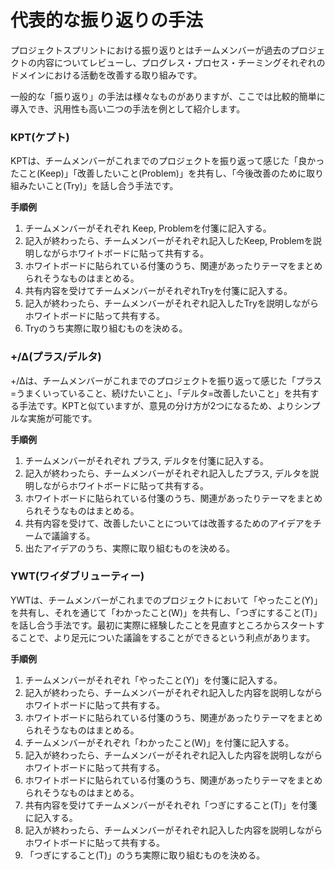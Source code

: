 # 代表的な振り返りの手法



プロジェクトスプリントにおける振り返りとはチームメンバーが過去のプロジェクトの内容についてレビューし、プログレス・プロセス・チーミングそれぞれのドメインにおける活動を改善する取り組みです。

一般的な「振り返り」の手法は様々なものがありますが、ここでは比較的簡単に導入でき、汎用性も高い二つの手法を例として紹介します。

### **KPT(ケプト)**

KPTは、チームメンバーがこれまでのプロジェクトを振り返って感じた「良かったこと(Keep)」「改善したいこと(Problem)」を共有し、「今後改善のために取り組みたいこと(Try)」を話し合う手法です。

**手順例**

1. チームメンバーがそれぞれ Keep, Problemを付箋に記入する。
2. 記入が終わったら、チームメンバーがそれぞれ記入したKeep, Problemを説明しながらホワイトボードに貼って共有する。
3. ホワイトボードに貼られている付箋のうち、関連があったりテーマをまとめられそうなものはまとめる。
4. 共有内容を受けてチームメンバーがそれぞれTryを付箋に記入する。
5. 記入が終わったら、チームメンバーがそれぞれ記入したTryを説明しながらホワイトボードに貼って共有する。
6. Tryのうち実際に取り組むものを決める。

### **+/Δ(プラス/デルタ)**

\+/Δは、チームメンバーがこれまでのプロジェクトを振り返って感じた「プラス=うまくいっていること、続けたいこと」、「デルタ=改善したいこと」を共有する手法です。KPTと似ていますが、意見の分け方が2つになるため、よりシンプルな実施が可能です。

**手順例**

1. チームメンバーがそれぞれ プラス, デルタを付箋に記入する。
2. 記入が終わったら、チームメンバーがそれぞれ記入したプラス, デルタを説明しながらホワイトボードに貼って共有する。
3. ホワイトボードに貼られている付箋のうち、関連があったりテーマをまとめられそうなものはまとめる。
4. 共有内容を受けて、改善したいことについては改善するためのアイデアをチームで議論する。
5. 出たアイデアのうち、実際に取り組むものを決める。

### **YWT(ワイダブリューティー)**

YWTは、チームメンバーがこれまでのプロジェクトにおいて「やったこと(Y)」を共有し、それを通じて「わかったこと(W)」を共有し、「つぎにすること(T)」を話し合う手法です。最初に実際に経験したことを見直すところからスタートすることで、より足元についた議論をすることができるという利点があります。

**手順例**

1. チームメンバーがそれぞれ「やったこと(Y)」を付箋に記入する。
2. 記入が終わったら、チームメンバーがそれぞれ記入した内容を説明しながらホワイトボードに貼って共有する。
3. ホワイトボードに貼られている付箋のうち、関連があったりテーマをまとめられそうなものはまとめる。
4. チームメンバーがそれぞれ「わかったこと(W)」を付箋に記入する。
5. 記入が終わったら、チームメンバーがそれぞれ記入した内容を説明しながらホワイトボードに貼って共有する。
6. ホワイトボードに貼られている付箋のうち、関連があったりテーマをまとめられそうなものはまとめる。
7. 共有内容を受けてチームメンバーがそれぞれ「つぎにすること(T)」を付箋に記入する。
8. 記入が終わったら、チームメンバーがそれぞれ記入した内容を説明しながらホワイトボードに貼って共有する。
9. 「つぎにすること(T)」のうち実際に取り組むものを決める。
